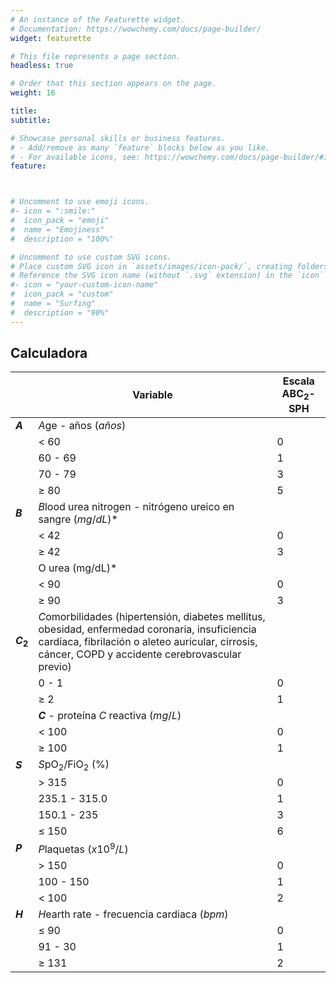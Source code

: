 ```yaml
---
# An instance of the Featurette widget.
# Documentation: https://wowchemy.com/docs/page-builder/
widget: featurette

# This file represents a page section.
headless: true

# Order that this section appears on the page.
weight: 16

title: 
subtitle: 

# Showcase personal skills or business features.
# - Add/remove as many `feature` blocks below as you like.
# - For available icons, see: https://wowchemy.com/docs/page-builder/#icons
feature:



# Uncomment to use emoji icons.
#- icon = ":smile:"
#  icon_pack = "emoji"
#  name = "Emojiness"
#  description = "100%"  

# Uncomment to use custom SVG icons.
# Place custom SVG icon in `assets/images/icon-pack/`, creating folders if necessary.
# Reference the SVG icon name (without `.svg` extension) in the `icon` field.
#- icon = "your-custom-icon-name"
#  icon_pack = "custom"
#  name = "Surfing"
#  description = "90%"
---
```


## Calculadora

<center>

||Variable|Escala ABC$_2$-SPH|
|--|--|--|
|**$A$**| $A$ge - años ($años$)||
|| $\lt$ 60| 0 |
|| 60 - 69| 1 |
|| 70 - 79| 3 |
|| $\geqslant$ 80| 5 |
|**$B$**|$B$lood urea nitrogen - nitrógeno ureico en sangre ($mg/dL$)* | |
|| $\lt$ 42| 0 |
|| $\geqslant$ 42| 3 |
||O urea (mg/dL)*||
|| $\lt$ 90| 0 |
|| $\geqslant$ 90| 3 |
|**$C_2$**|$C$omorbilidades (hipertensión, diabetes mellitus, obesidad, enfermedad coronaria, insuficiencia cardíaca, fibrilación o aleteo auricular, cirrosis, cáncer, COPD y accidente cerebrovascular previo)| |
|| 0 - 1| 0 |
|| $\geqslant$ 2| 1 |
||**$C$** - proteína $C$ reactiva ($mg/L$)| |
|| $\lt$ 100| 0 |
|| $\geqslant$ 100| 1 |
|**$S$**|$S$pO$_2$/FiO$_2$   (%)|
||$\gt$ 315|0|
||235.1 - 315.0|1|
||150.1 - 235 |3|
||$\leqslant$ 150|6|
|**$P$**|$P$laquetas ($x10^9/L$)||
||$\gt$ 150|0|
||100 - 150|1|
||$\lt$ 100|2|
|**$H$**|$H$earth rate - frecuencia cardiaca ($bpm$)||
||$\leqslant$ 90|0|
||91 - 30|1|
||$\geqslant$ 131|2|

</center>
